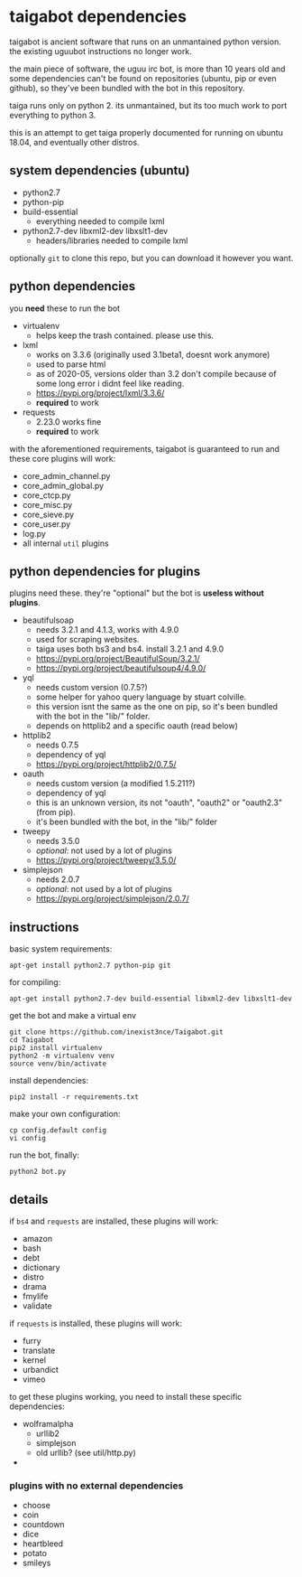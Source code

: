 # taigabot dependencies
taigabot is ancient software that runs on an unmantained python version. the existing uguubot instructions no longer work.

the main piece of software, the uguu irc bot, is more than 10 years old and some dependencies can't be found on repositories (ubuntu, pip or even github), so they've been bundled with the bot in this repository.

taiga runs only on python 2. its unmantained, but its too much work to port everything to python 3.

this is an attempt to get taiga properly documented for running on ubuntu 18.04, and eventually other distros.

## system dependencies (ubuntu)
- python2.7
- python-pip
- build-essential
  - everything needed to compile lxml
- python2.7-dev libxml2-dev libxslt1-dev
  - headers/libraries needed to compile lxml

optionally `git` to clone this repo, but you can download it however you want.

## python dependencies
you __need__ these to run the bot

- virtualenv
  - helps keep the trash contained. please use this.
- lxml
  - works on 3.3.6 (originally used 3.1beta1, doesnt work anymore)
  - used to parse html
  - as of 2020-05, versions older than 3.2 don't compile because of some long error i didnt feel like reading.
  - https://pypi.org/project/lxml/3.3.6/
  - __required__ to work
- requests
  - 2.23.0 works fine
  - __required__ to work

with the aforementioned requirements, taigabot is guaranteed to run and these core plugins will work:
- core_admin_channel.py
- core_admin_global.py
- core_ctcp.py
- core_misc.py
- core_sieve.py
- core_user.py
- log.py
- all internal `util` plugins

## python dependencies for plugins
plugins need these. they're "optional" but the bot is __useless without plugins__.

- beautifulsoap
  - needs 3.2.1 and 4.1.3, works with 4.9.0
  - used for scraping websites.
  - taiga uses both bs3 and bs4. install 3.2.1 and 4.9.0
  - https://pypi.org/project/BeautifulSoup/3.2.1/
  - https://pypi.org/project/beautifulsoup4/4.9.0/
- yql
  - needs custom version (0.7.5?)
  - some helper for yahoo query language by stuart colville.
  - this version isnt the same as the one on pip, so it's been bundled with the bot in the "lib/" folder.
  - depends on httplib2 and a specific oauth (read below)
- httplib2
  - needs 0.7.5
  - dependency of yql
  - https://pypi.org/project/httplib2/0.7.5/
- oauth
  - needs custom version (a modified 1.5.211?)
  - dependency of yql
  - this is an unknown version, its not "oauth", "oauth2" or "oauth2.3" (from pip).
  - it's been bundled with the bot, in the "lib/" folder
- tweepy
  - needs 3.5.0
  - *optional*: not used by a lot of plugins
  - https://pypi.org/project/tweepy/3.5.0/
- simplejson
  - needs 2.0.7
  - *optional*: not used by a lot of plugins
  - https://pypi.org/project/simplejson/2.0.7/

## instructions
basic system requirements:

    apt-get install python2.7 python-pip git

for compiling:

    apt-get install python2.7-dev build-essential libxml2-dev libxslt1-dev

get the bot and make a virtual env

    git clone https://github.com/inexist3nce/Taigabot.git
    cd Taigabot
    pip2 install virtualenv
    python2 -m virtualenv venv
    source venv/bin/activate

install dependencies:

    pip2 install -r requirements.txt

make your own configuration:

    cp config.default config
    vi config

run the bot, finally:

    python2 bot.py


## details
if `bs4` and `requests` are installed, these plugins will work:
- amazon
- bash
- debt
- dictionary
- distro
- drama
- fmylife
- validate

if `requests` is installed, these plugins will work:
- furry
- translate
- kernel
- urbandict
- vimeo

to get these plugins working, you need to install these specific dependencies:
- wolframalpha
  - urllib2
  - simplejson
  - old urllib? (see util/http.py)
- 

### plugins with no external dependencies
- choose
- coin
- countdown
- dice
- heartbleed
- potato
- smileys
